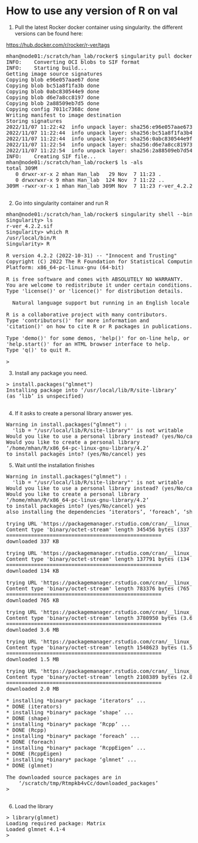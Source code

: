 # How to use any version of R on val

1. Pull the latest Rocker docker container using singularity.
the different versions can be found here: 

https://hub.docker.com/r/rocker/r-ver/tags

<pre>
mhan@node01:/scratch/han_lab/rocker$ singularity pull docker://rocker/r-ver:4.2.2
INFO:    Converting OCI blobs to SIF format
INFO:    Starting build...
Getting image source signatures
Copying blob e96e057aae67 done  
Copying blob bc51a8f1fa3b done  
Copying blob 0abc830544e9 done  
Copying blob d6e7a8cc8197 done  
Copying blob 2a88509eb7d5 done  
Copying config 7011c7368c done  
Writing manifest to image destination
Storing signatures
2022/11/07 11:22:42  info unpack layer: sha256:e96e057aae67380a4ddb16c337c5c3669d97fdff69ec537f02aa2cc30d814281
2022/11/07 11:22:44  info unpack layer: sha256:bc51a8f1fa3b4df846119307b33b000a62a6bf03085fb1ef136a35aa18c80e37
2022/11/07 11:22:44  info unpack layer: sha256:0abc830544e9ff1f0dcaafcdac48ab71958e085155e24b42740a89cd61fbd73f
2022/11/07 11:22:54  info unpack layer: sha256:d6e7a8cc819736157eeee47d1dbb41120b807e57f354bbe50a855e94bbc874e3
2022/11/07 11:22:54  info unpack layer: sha256:2a88509eb7d54dc7c4cd322b299ffa8d6c3027703ba2afe726aa17bd4e04e6c7
INFO:    Creating SIF file...
mhan@node01:/scratch/han_lab/rocker$ ls -als
total 309M
   0 drwxr-xr-x 2 mhan Han_lab   29 Nov  7 11:23 .
   0 drwxrwxr-x 9 mhan Han_lab  124 Nov  7 11:22 ..
309M -rwxr-xr-x 1 mhan Han_lab 309M Nov  7 11:23 r-ver_4.2.2.sif

</pre>


2. Go into singularity container and run R

<pre>
mhan@node01:/scratch/han_lab/rocker$ singularity shell --bind /scratch r-ver_4.2.2.sif
Singularity> ls
r-ver_4.2.2.sif
Singularity> which R
/usr/local/bin/R
Singularity> R

R version 4.2.2 (2022-10-31) -- "Innocent and Trusting"
Copyright (C) 2022 The R Foundation for Statistical Computing
Platform: x86_64-pc-linux-gnu (64-bit)

R is free software and comes with ABSOLUTELY NO WARRANTY.
You are welcome to redistribute it under certain conditions.
Type 'license()' or 'licence()' for distribution details.

  Natural language support but running in an English locale

R is a collaborative project with many contributors.
Type 'contributors()' for more information and
'citation()' on how to cite R or R packages in publications.

Type 'demo()' for some demos, 'help()' for on-line help, or
'help.start()' for an HTML browser interface to help.
Type 'q()' to quit R.

> 
</pre>


3. Install any package you need. 

<pre>
> install.packages("glmnet") 
Installing package into ‘/usr/local/lib/R/site-library’
(as ‘lib’ is unspecified)

</pre>


4. If it asks to create a personal library answer yes. 

<pre>
Warning in install.packages("glmnet") :
  'lib = "/usr/local/lib/R/site-library"' is not writable
Would you like to use a personal library instead? (yes/No/cancel) yes
Would you like to create a personal library
‘/home/mhan/R/x86_64-pc-linux-gnu-library/4.2’
to install packages into? (yes/No/cancel) yes
</pre>

5. Wait until the installation finishes

<pre>
Warning in install.packages("glmnet") :
  'lib = "/usr/local/lib/R/site-library"' is not writable
Would you like to use a personal library instead? (yes/No/cancel) yes
Would you like to create a personal library
‘/home/mhan/R/x86_64-pc-linux-gnu-library/4.2’
to install packages into? (yes/No/cancel) yes
also installing the dependencies ‘iterators’, ‘foreach’, ‘shape’, ‘Rcpp’, ‘RcppEigen’

trying URL 'https://packagemanager.rstudio.com/cran/__linux__/jammy/latest/src/contrib/iterators_1.0.14.tar.gz'
Content type 'binary/octet-stream' length 345456 bytes (337 KB)
==================================================
downloaded 337 KB

trying URL 'https://packagemanager.rstudio.com/cran/__linux__/jammy/latest/src/contrib/foreach_1.5.2.tar.gz'
Content type 'binary/octet-stream' length 137791 bytes (134 KB)
==================================================
downloaded 134 KB

trying URL 'https://packagemanager.rstudio.com/cran/__linux__/jammy/latest/src/contrib/shape_1.4.6.tar.gz'
Content type 'binary/octet-stream' length 783376 bytes (765 KB)
==================================================
downloaded 765 KB

trying URL 'https://packagemanager.rstudio.com/cran/__linux__/jammy/latest/src/contrib/Rcpp_1.0.9.tar.gz'
Content type 'binary/octet-stream' length 3780950 bytes (3.6 MB)
==================================================
downloaded 3.6 MB

trying URL 'https://packagemanager.rstudio.com/cran/__linux__/jammy/latest/src/contrib/RcppEigen_0.3.3.9.3.tar.gz'
Content type 'binary/octet-stream' length 1548623 bytes (1.5 MB)
==================================================
downloaded 1.5 MB

trying URL 'https://packagemanager.rstudio.com/cran/__linux__/jammy/latest/src/contrib/glmnet_4.1-4.tar.gz'
Content type 'binary/octet-stream' length 2108389 bytes (2.0 MB)
==================================================
downloaded 2.0 MB

* installing *binary* package ‘iterators’ ...
* DONE (iterators)
* installing *binary* package ‘shape’ ...
* DONE (shape)
* installing *binary* package ‘Rcpp’ ...
* DONE (Rcpp)
* installing *binary* package ‘foreach’ ...
* DONE (foreach)
* installing *binary* package ‘RcppEigen’ ...
* DONE (RcppEigen)
* installing *binary* package ‘glmnet’ ...
* DONE (glmnet)

The downloaded source packages are in
	‘/scratch/tmp/Rtmpkb4vCc/downloaded_packages’
> 

</pre>

6. Load the library

<pre>
> library(glmnet)
Loading required package: Matrix
Loaded glmnet 4.1-4
> 

</pre>




